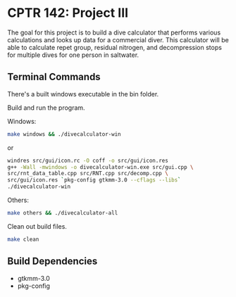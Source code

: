 # CPTR 142: Project III

The goal for this project is to build a dive calculator that performs various calculations and looks up data for a commercial diver. This calculator will be able to calculate repet group, residual nitrogen, and decompression stops for multiple dives for one person in saltwater.

## Terminal Commands

There's a built windows executable in the bin folder.

Build and run the program.

Windows:
```sh
make windows && ./divecalculator-win
```
or
```sh
windres src/gui/icon.rc -O coff -o src/gui/icon.res
g++ -Wall -mwindows -o divecalculator-win.exe src/gui.cpp \
src/rnt_data_table.cpp src/RNT.cpp src/decomp.cpp \
src/gui/icon.res `pkg-config gtkmm-3.0 --cflags --libs`
./divecalculator-win
```

Others:
```sh
make others && ./divecalculator-all
```

Clean out build files.

```sh
make clean
```
## Build Dependencies
- gtkmm-3.0
- pkg-config